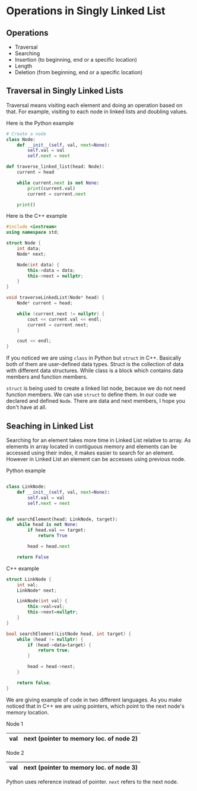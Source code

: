 # Operations in Singly Linked List

## Operations

- Traversal
- Searching
- Insertion (to beginning, end or a specific location)
- Length
- Deletion (from beginning, end or a specific location)

## Traversal in Singly Linked Lists

Traversal means visiting each element and doing an operation based on that. For example, visiting to each node in linked lists and doubling values.

Here is the Python example

```python
# Create a node
class Node:
    def __init__(self, val, next=None):
        self.val = val
        self.next = next

def traverse_linked_list(head: Node):
    current = head

    while current.next is not None:
        print(current.val)
        current = current.next

    print()
```

Here is the C++ example

```cpp
#include <iostream>
using namespace std;

struct Node {
    int data;
    Node* next;

    Node(int data) {
        this->data = data;
        this->next = nullptr;
    }
}

void traverseLinkedList(Node* head) {
    Node* current = head;

    while (current.next != nullptr) {
        cout << current.val << endl;
        current = current.next;
    }

    cout << endl;
}

```

If you noticed we are using `class` in Python but `struct` in C++. Basically both of them are user-defined data types. Struct is the collection of data with different data structures. While class is a block which contains data members and function members.

`struct` is being used to create a linked list node, because we do not need function members. We can use `struct` to define them. In our code we declared and defined `Node`. There are data and next members, I hope you don't have at all.

## Seaching in Linked List

Searching for an element takes more time in Linked List relative to array. As elements in array located in contiguous memory and elements can be accessed using their index, it makes easier to search for an element. However in Linked List an element can be accesses using previous node.

Python example

```python

class LinkNode:
    def __init__(self, val, next=None):
        self.val = val
        self.next = next


def searchElement(head: LinkNode, target):
    while head is not None:
        if head.val == target:
            return True

        head = head.next

    return False

```

C++ example

```cpp
struct LinkNode {
    int val;
    LinkNode* next;

    LinkNode(int val) {
        this->val=val;
        this->next=nullptr;
    }
}

bool searchElement(ListNode head, int target) {
    while (head != nullptr) {
        if (head->data=target) {
            return true;
        }

        head = head->next;
    }

    return false;
}

```

We are giving example of code in two different languages. As you make noticed that in C++ we are using pointers, which point to the next node's memory location.

Node 1

| val | next (pointer to memory loc. of node 2) |
|-----|------|

Node 2

| val | next (pointer to memory loc. of node 3) |
|-----|------|

Python uses reference instead of pointer. `next` refers to the next node.
